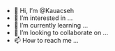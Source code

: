- 👋 Hi, I’m @Kauacseh
- 👀 I’m interested in ...
- 🌱 I’m currently learning ...
- 💞️ I’m looking to collaborate on ...
- 📫 How to reach me ...

<!---
Kauacseh/Kauacseh is a ✨ special ✨ repository because its `README.md` (this file) appears on your GitHub profile.
You can click the Preview link to take a look at your changes.
--->
